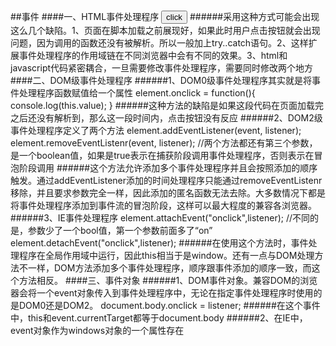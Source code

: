 ##事件
####一、HTML事件处理程序
    <input type="button" value="click" onclick="show()" />
    <script type="text/javascript">
        function show(){
            console.log(this.value);
        }
    </script>
######采用这种方式可能会出现这么几个缺陷。1、页面在脚本加载之前展现好，如果此时用户点击按钮就会出现问题，因为调用的函数还没有被解析。所以一般加上try..catch语句。2、这样扩展事件处理程序的作用域链在不同浏览器中会有不同的效果。3、html和javascript代码紧密耦合，一旦需要修改事件处理程序，需要同时修改两个地方
####二、DOM级事件处理程序
######1、DOM0级事件处理程序其实就是将事件处理程序函数赋值给一个属性
    element.onclick = function(){
        console.log(this.value);
    }
######这种方法的缺陷是如果这段代码在页面加载完之后还没有解析到，那么这一段时间内，点击按钮没有反应
######2、DOM2级事件处理程序定义了两个方法
    element.addEventListener(event, listener);
    element.removeEventListenr(event, listener);
    //两个方法都还有第三个参数，是一个boolean值，如果是true表示在捕获阶段调用事件处理程序，否则表示在冒泡阶段调用
######这个方法允许添加多个事件处理程序并且会按照添加的顺序触发。通过addEventListener添加的时间处理程序只能通过removeEventListenr移除，并且要求参数完全一样，因此添加的匿名函数无法去除。大多数情况下都是将事件处理程序添加到事件流的冒泡阶段，这样可以最大程度的兼容各浏览器。
######3、IE事件处理程序
    element.attachEvent("onclick",listener);
    //不同的是，参数少了一个bool值，第一个参数前面多了“on”
    element.detachEvent("onclick",listener);
######在使用这个方法时，事件处理程序在全局作用域中运行，因此this相当于是window。还有一点与DOM处理方法不一样，DOM方法添加多个事件处理程序，顺序跟事件添加的顺序一致，而这个方法相反。
####三、事件对象
######1、DOM事件对象。兼容DOM的浏览器会将一个event对象传入到事件处理程序中，无论在指定事件处理程序时使用的是DOM0还是DOM2。
    document.body.onclick = listener;
######在这个事件中，this和event.currentTarget都等于document.body
######2、在IE中，event对象作为windows对象的一个属性存在